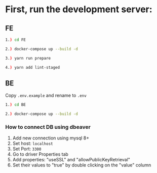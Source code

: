 # First, run the development server:

## FE

```bash
1.) cd FE

2.) docker-compose up --build -d

3.) yarn run prepare

4.) yarn add lint-staged
```

## BE

Copy `.env.example` and rename to `.env`

```bash
1.) cd BE

2.) docker-compose up --build -d
```

### How to connect DB using dbeaver

1. Add new connection using mysql 8+
2. Set host: `localhost`
3. Set Port: `3300`
4. Go to driver Properties tab
5. Add properties: "useSSL" and "allowPublicKeyRetrieval"
6. Set their values to "true" by double clicking on the "value" column
